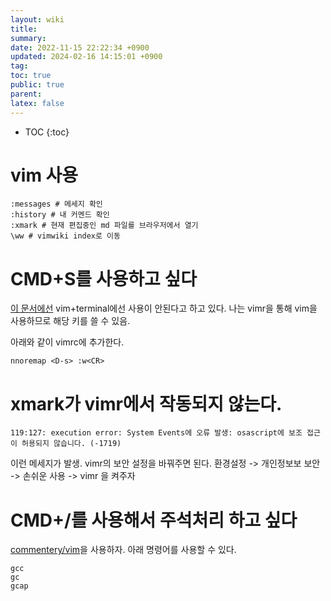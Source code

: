 ```yaml
---
layout: wiki
title:
summary:
date: 2022-11-15 22:22:34 +0900
updated: 2024-02-16 14:15:01 +0900
tag:
toc: true
public: true
parent:
latex: false
---
```


- TOC
  {:toc}

# vim 사용

```vim
:messages # 메세지 확인
:history # 내 커멘드 확인
:xmark # 현재 편집중인 md 파일를 브라우저에서 열기
\ww # vimwiki index로 이동
```

# CMD+S를 사용하고 싶다

[이 문서에선](https://stackoverflow.com/questions/40990454/how-to-map-mac-command-key-in-vim) vim+terminal에선 사용이 안된다고 하고 있다. 나는 vimr을 통해 vim을 사용하므로 해당 키를 쓸 수 있음.

아래와 같이 vimrc에 추가한다.

```vim
nnoremap <D-s> :w<CR>
```

# xmark가 vimr에서 작동되지 않는다.

```vim
119:127: execution error: System Events에 오류 발생: osascript에 보조 접근이 허용되지 않습니다. (-1719)
```

이런 메세지가 발생. vimr의 보안 설정을 바꿔주면 된다.
환경설정 -> 개인정보보 보안 -> 손쉬운 사용 -> vimr 을 켜주자

# CMD+/를 사용해서 주석처리 하고 싶다

[commentery/vim](https://github.com/tpope/vim-commentary)을 사용하자. 아래 명령어를 사용할 수 있다.

```vim
gcc
gc
gcap
```
